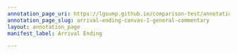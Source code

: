```yaml
---
annotation_page_uri: https://lgsump.github.io/comparison-test/annotations/arrival-ending-canvas-1-general-commentary.json
annotation_page_slug: arrival-ending-canvas-1-general-commentary
layout: annotation_page
manifest_label: Arrival Ending

---
```

